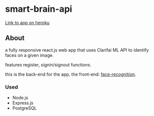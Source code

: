 # smart-brain-api

[Link to app on heroku](https://smart-brain-eugene3231.herokuapp.com/)

## About
a fully responsive react.js web app that uses Clarifai ML API to identify faces on a given image.

features register, signin/signout functions.

this is the back-end for the app, the front-end: [face-recognition](https://github.com/eugene3231/face-recognition).
### Used
* Node.js
* Express.js
* PostgreSQL
